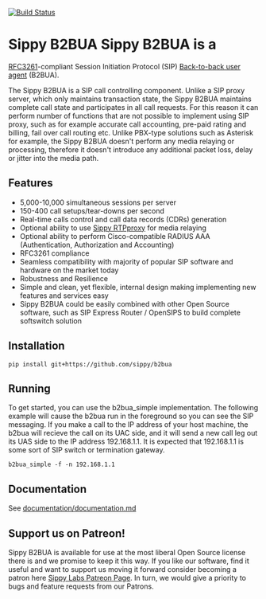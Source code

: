 [![Build Status](https://drone.io/github.com/sippy/b2bua/status.png)](https://drone.io/github.com/sippy/b2bua/latest)

# Sippy B2BUA Sippy B2BUA is a
[RFC3261](https://www.ietf.org/rfc/rfc3261.txt)-compliant Session Initiation Protocol (SIP) [Back-to-back user agent](http://en.wikipedia.org/wiki/Back-to-back_user_agent) (B2BUA). 

The Sippy B2BUA is a SIP call controlling component. Unlike a SIP proxy server,
which only maintains transaction state, the Sippy B2BUA maintains complete call
state and participates in all call requests. For this reason it can perform
number of functions that are not possible to implement using SIP proxy, such as
for example accurate call accounting, pre-paid rating and billing, fail over
call routing etc. Unlike PBX-type solutions such as Asterisk for example, the
Sippy B2BUA doesn't perform any media relaying or processing, therefore it
doesn't introduce any additional packet loss, delay or jitter into the media
path. 

## Features

- 5,000-10,000 simultaneous sessions per server
- 150-400 call setups/tear-downs per second
- Real-time calls control and call data records (CDRs) generation
- Optional ability to use [Sippy RTPproxy](https://github.com/sippy/rtpproxy)
  for media relaying
- Optional ability to perform Cisco-compatible RADIUS AAA (Authentication,
  Authorization and Accounting)
- RFC3261 compliance
- Seamless compatibility with majority of popular SIP software and hardware on
  the market today
- Robustness and Resilience
- Simple and clean, yet flexible, internal design making implementing new
  features and services easy
- Sippy B2BUA could be easily combined with other Open Source software, such as
  SIP Express Router / OpenSIPS to build complete softswitch solution

## Installation

`pip install git+https://github.com/sippy/b2bua`

## Running

To get started, you can use the b2bua_simple implementation. The following
example will cause the b2bua run in the foreground so you can see the SIP
messaging. If you make a call to the IP address of your host machine, the b2bua
will recieve the call on its UAC side, and it will send a new call leg out its
UAS side to the IP address 192.168.1.1. It is expected that 192.168.1.1 is some
sort of SIP switch or termination gateway.

`b2bua_simple -f -n 192.168.1.1`

## Documentation

See [documentation/documentation.md](documentation/documentation.md)

## Support us on Patreon!

Sippy B2BUA is available for use at the most liberal Open Source license
there is and we promise to keep it this way. If you like our software,
find it useful and want to support us moving it forward consider
becoming a patron here [Sippy Labs Patreon Page](https://www.patreon.com/sippylabs).
In turn, we would give a priority to bugs and feature requests from our
Patrons.
